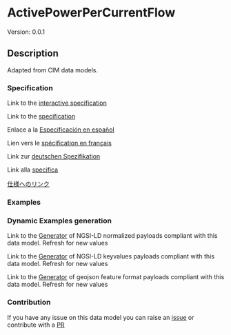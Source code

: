 # ActivePowerPerCurrentFlow
Version: 0.0.1

## Description 

Adapted from CIM data models. 
### Specification

Link to the [interactive specification](https://swagger.lab.fiware.org/?url=https://smart-data-models.github.io/dataModel.EnergyCIM/ActivePowerPerCurrentFlow/swagger.yaml)

Link to the [specification](https://github.com/smart-data-models/dataModel.EnergyCIM/blob/master/ActivePowerPerCurrentFlow/doc/spec.md)

Enlace a la [Especificación en español](https://github.com/smart-data-models/dataModel.EnergyCIM/blob/master/ActivePowerPerCurrentFlow/doc/spec_ES.md)

Lien vers le [spécification en français](https://github.com/smart-data-models/dataModel.EnergyCIM/blob/master/ActivePowerPerCurrentFlow/doc/spec_FR.md)

Link zur [deutschen Spezifikation](https://github.com/smart-data-models/dataModel.EnergyCIM/blob/master/ActivePowerPerCurrentFlow/doc/spec_DE.md)

Link alla [specifica](https://github.com/smart-data-models/dataModel.EnergyCIM/blob/master/ActivePowerPerCurrentFlow/doc/spec_IT.md)

[仕様へのリンク](https://github.com/smart-data-models/dataModel.EnergyCIM/blob/master/ActivePowerPerCurrentFlow/doc/spec_JA.md)
### Examples
### Dynamic Examples generation

Link to the [Generator](https://smartdatamodels.org/extra/ngsi-ld_generator.php?schemaUrl=https://raw.githubusercontent.com/smart-data-models/dataModel.EnergyCIM/master/ActivePowerPerCurrentFlow/schema.json&email=info@smartdatamodels.org) of NGSI-LD normalized payloads compliant with this data model. Refresh for new values

Link to the [Generator](https://smartdatamodels.org/extra/ngsi-ld_generator_keyvalues.php?schemaUrl=https://raw.githubusercontent.com/smart-data-models/dataModel.EnergyCIM/master/ActivePowerPerCurrentFlow/schema.json&email=info@smartdatamodels.org) of NGSI-LD keyvalues payloads compliant with this data model. Refresh for new values

Link to the [Generator](https://smartdatamodels.org/extra/geojson_features_generator.php?schemaUrl=https://raw.githubusercontent.com/smart-data-models/dataModel.EnergyCIM/master/ActivePowerPerCurrentFlow/schema.json&email=info@smartdatamodels.org) of geojson feature format payloads compliant with this data model. Refresh for new values
### Contribution

 If you have any issue on this data model you can raise an [issue](https://github.com/smart-data-models/dataModel.EnergyCIM/issues)  or contribute with a [PR](https://github.com/smart-data-models/dataModel.EnergyCIM/pulls)